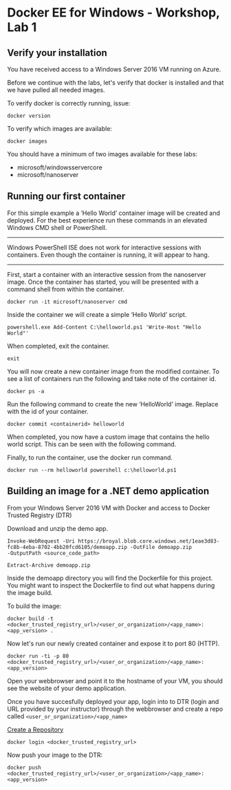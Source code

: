 # Docker EE for Windows - Workshop, Lab 1

## Verify your installation

You have received access to a Windows Server 2016 VM running on Azure.

Before we continue with the labs, let's verify that docker is installed and that we have pulled all needed images.

To verify docker is correctly running, issue:

```
docker version
```

To verify which images are available:

```
docker images
```
You should have a minimum of two images available for these labs:

- microsoft/windowsservercore
- microsoft/nanoserver

## Running our first container

For this simple example a ‘Hello World’ container image will be created and deployed. For the best experience run these commands in an elevated Windows CMD shell or PowerShell.

**** 

Windows PowerShell ISE does not work for interactive sessions with containers. 
Even though the container is running, it will appear to hang.

****

First, start a container with an interactive session from the nanoserver image. Once the container has started, you will be presented with a command shell from within the container.

````
docker run -it microsoft/nanoserver cmd
````
Inside the container we will create a simple ‘Hello World’ script.

````
powershell.exe Add-Content C:\helloworld.ps1 'Write-Host "Hello World"'
````

When completed, exit the container.

````
exit
````
You will now create a new container image from the modified container. To see a list of containers run the following and take note of the container id.

```
docker ps -a
```

Run the following command to create the new ‘HelloWorld’ image. Replace with the id of your container.

```
docker commit <containerid> helloworld
```

When completed, you now have a custom image that contains the hello world script. This can be seen with the following command.

Finally, to run the container, use the docker run command.

```
docker run --rm helloworld powershell c:\helloworld.ps1
```

## Building an image for a .NET demo application

From your Windows Server 2016 VM with Docker and access to Docker Trusted Registry (DTR) 

Download and unzip the demo app.

```
Invoke-WebRequest -Uri https://broyal.blob.core.windows.net/1eae3d83-fc8b-4eba-8702-4bb20fcd6105/demoapp.zip -OutFile demoapp.zip
-OutputPath <source_code_path>

Extract-Archive demoapp.zip
```

Inside the demoapp directory you will find the Dockerfile for this project.
You might want to inspect the Dockerfile to find out what happens during the image build.

To build the image:

```
docker build -t <docker_trusted_registry_url>/<user_or_organization>/<app_name>:<app_version> .
```
Now let's run our newly created container and expose it to port 80 (HTTP).

```
docker run -ti -p 80 <docker_trusted_registry_url>/<user_or_organization>/<app_name>:<app_version>
```

Open your webbrowser and point it to the hostname of your VM, you should see the website of your demo application.

Once you have succesfully deployed your app, login into to DTR (login and URL provided by your instructor) through the webbrowser and create a repo called ``<user_or_organization>/<app_name>`` 


[Create a Repository](https://docs.docker.com/datacenter/dtr/2.2/guides/user/manage-images/)

```
docker login <docker_trusted_registry_url>
```

Now push your image to the DTR:

```
docker push <docker_trusted_registry_url>/<user_or_organization>/<app_name>:<app_version>
``` 